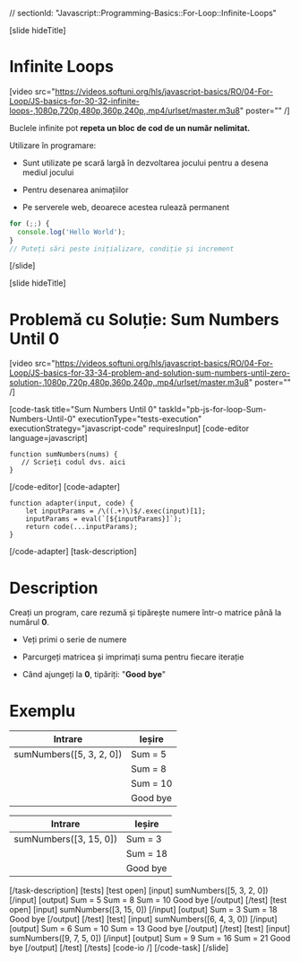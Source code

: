 // sectionId: "Javascript::Programming-Basics::For-Loop::Infinite-Loops"

[slide hideTitle]

# Infinite Loops

[video src="https://videos.softuni.org/hls/javascript-basics/RO/04-For-Loop/JS-basics-for-30-32-infinite-loops-,1080p,720p,480p,360p,240p,.mp4/urlset/master.m3u8" poster="" /]

Buclele infinite pot **repeta un bloc de cod de un număr nelimitat.**

Utilizare în programare:

- Sunt utilizate pe scară largă în dezvoltarea jocului pentru a desena mediul jocului

- Pentru desenarea animațiilor

- Pe serverele web, deoarece acestea rulează permanent

```js
for (;;) {
  console.log('Hello World');
}
// Puteți sări peste inițializare, condiție și increment
```

[/slide]

[slide hideTitle]

# Problemă cu Soluție: Sum Numbers Until 0

[video src="https://videos.softuni.org/hls/javascript-basics/RO/04-For-Loop/JS-basics-for-33-34-problem-and-solution-sum-numbers-until-zero-solution-,1080p,720p,480p,360p,240p,.mp4/urlset/master.m3u8" poster="" /]

[code-task title="Sum Numbers Until 0" taskId="pb-js-for-loop-Sum-Numbers-Until-0" executionType="tests-execution" executionStrategy="javascript-code" requiresInput]
[code-editor language=javascript]

```
function sumNumbers(nums) {
   // Scrieți codul dvs. aici
}
```

[/code-editor]
[code-adapter]

```
function adapter(input, code) {
    let inputParams = /\((.+)\)$/.exec(input)[1];
    inputParams = eval(`[${inputParams}]`);
    return code(...inputParams);
}
```

[/code-adapter]
[task-description]

# Description

Creați un program, care rezumă și tipărește numere într-o matrice până la numărul **0**.

- Veți primi o serie de numere

- Parcurgeți matricea și imprimați suma pentru fiecare iterație

- Când ajungeți la **0**, tipăriți: "**Good bye**"

# Exemplu

| **Intrare**              | **Ieșire** |
| ------------------------ | ---------- |
| sumNumbers([5, 3, 2, 0]) | Sum = 5    |
|                          | Sum = 8    |
|                          | Sum = 10   |
|                          | Good bye   |


| **Intrare**              | **Ieșire** |
| ----------- | ----------- |
| sumNumbers([3, 15, 0])   | Sum = 3    |
|                          | Sum = 18   |
|                          | Good bye   |

[/task-description]
[tests]
[test open]
[input]
sumNumbers([5, 3, 2, 0])
[/input]
[output]
Sum \= 5
Sum \= 8
Sum \= 10
Good bye
[/output]
[/test]
[test open]
[input]
sumNumbers([3, 15, 0])
[/input]
[output]
Sum \= 3
Sum \= 18
Good bye
[/output]
[/test]
[test]
[input]
sumNumbers([6, 4, 3, 0])
[/input]
[output]
Sum \= 6
Sum \= 10
Sum \= 13
Good bye
[/output]
[/test]
[test]
[input]
sumNumbers([9, 7, 5, 0])
[/input]
[output]
Sum \= 9
Sum \= 16
Sum \= 21
Good bye
[/output]
[/test]
[/tests]
[code-io /]
[/code-task]
[/slide]
